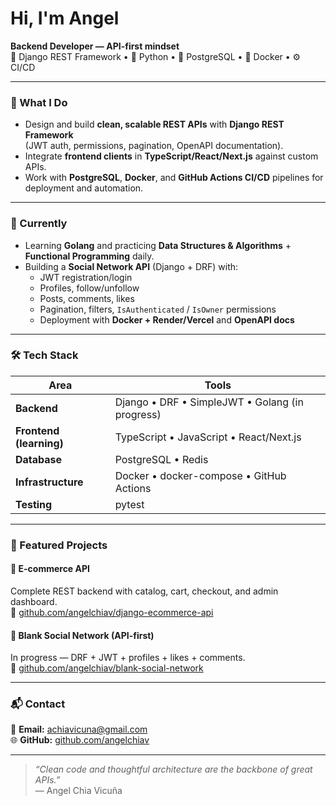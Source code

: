 # Hi, I'm Angel

**Backend Developer — API-first mindset**  
🧱 Django REST Framework • 🐍 Python • 🐘 PostgreSQL • 🐳 Docker • ⚙️ CI/CD  

---

### 🚀 What I Do
- Design and build **clean, scalable REST APIs** with **Django REST Framework**  
  (JWT auth, permissions, pagination, OpenAPI documentation).  
- Integrate **frontend clients** in **TypeScript/React/Next.js** against custom APIs.  
- Work with **PostgreSQL**, **Docker**, and **GitHub Actions CI/CD** pipelines for deployment and automation.  

---

### 🧩 Currently
- Learning **Golang** and practicing **Data Structures & Algorithms** + **Functional Programming** daily.  
- Building a **Social Network API** (Django + DRF) with:
  - JWT registration/login  
  - Profiles, follow/unfollow  
  - Posts, comments, likes  
  - Pagination, filters, `IsAuthenticated` / `IsOwner` permissions  
  - Deployment with **Docker + Render/Vercel** and **OpenAPI docs**

---

### 🛠️ Tech Stack

| Area | Tools |
|------|-------|
| **Backend** | Django • DRF • SimpleJWT • Golang (in progress) |
| **Frontend (learning)** | TypeScript • JavaScript • React/Next.js |
| **Database** | PostgreSQL • Redis |
| **Infrastructure** | Docker • docker-compose • GitHub Actions |
| **Testing** | pytest |

---

### 📌 Featured Projects

#### 🛒 E-commerce API
Complete REST backend with catalog, cart, checkout, and admin dashboard.  
🔗 [github.com/angelchiav/django-ecommerce-api](https://github.com/angelchiav/django-ecommerce-api)

#### 🧠 Blank Social Network (API-first)
In progress — DRF + JWT + profiles + likes + comments.  
🔗 [github.com/angelchiav/blank-social-network](https://github.com/angelchiav/blank-social-network)

---

### 📬 Contact

📧 **Email:** [achiavicuna@gmail.com](mailto:achiavicuna@gmail.com)  
🌐 **GitHub:** [github.com/angelchiav](https://github.com/angelchiav)

---

> _“Clean code and thoughtful architecture are the backbone of great APIs.”_  
> — Angel Chia Vicuña
